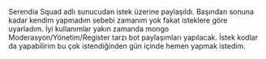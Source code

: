 Serendia Squad adlı sunucudan istek üzerine paylaşıldı. Başından sonuna kadar kendim yapmadım sebebi zamanım yok fakat isteklere göre uyarladım. İyi kullanımlar yakın zamanda mongo Moderasyon/Yönetim/Register tarzı bot paylaşımları yapılacak. İstek kodlar da yapabilirim bu çok istendiğinden gün içinde hemen yapmak istedim.
